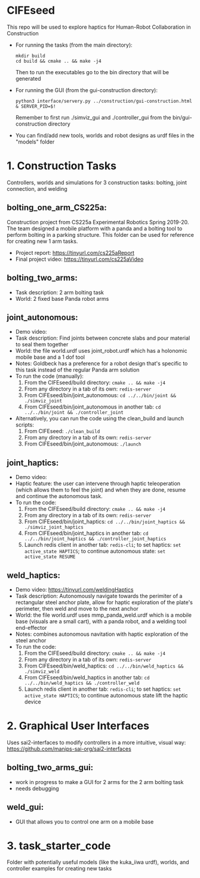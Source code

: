 # CIFEseed
This repo will be used to explore haptics for Human-Robot Collaboration in Construction
  - For running the tasks (from the main directory): 
      ```
      mkdir build
      cd build && cmake .. && make -j4
      ```
      Then to run the executables go to the bin directory that will be generated
     
  - For running the GUI (from the gui-construction directory): 
      ```
      python3 interface/servery.py ../construction/gui-construction.html & SERVER_PID=$!
      ```
      Remember to first run ./simviz_gui and ./controller_gui from the bin/gui-construction directory
      
   - You can find/add new tools, worlds and robot designs as urdf files in the "models" folder
   
# 1. Construction Tasks 
Controllers, worlds and simulations for 3 construction tasks: bolting, joint connection, and welding

## bolting_one_arm_CS225a: 
Construction project from CS225a Experimental Robotics Spring 2019-20. The team designed a mobile platform with a panda and a bolting tool to perform bolting in a parking structure. This folder can be used for reference for creating new 1 arm tasks.
  - Project report: https://tinyurl.com/cs225aReport
  - Final project video: https://tinyurl.com/cs225aVideo
  
## bolting_two_arms: 
- Task description: 2 arm bolting task
- World: 2 fixed base Panda robot arms
   
## joint_autonomous:
- Demo video: 
- Task description: Find joints between concrete slabs and pour material to seal them together 
- World: the file world.urdf uses joint_robot.urdf which has a holonomic mobile base and a 1 dof tool
- Notes: Goldbeck has a preference for a robot design that's specific to this task instead of the regular Panda arm solution
- To run the code (manually):  
  1) From the CIFEseed/build directory: ```cmake .. && make -j4 ```
  2) From any directory in a tab of its own: ```redis-server```
  3) From CIFEseed/bin/joint_autonomous: ```cd ../../bin/joint && ./simviz_joint  ```
  4) From CIFEseed/bin/joint_autonomous in another tab: ```cd ../../bin/joint && ./controller_joint```
- Alternatively, you can run the code using the clean_build and launch scripts: 
  1) From CIFEseed: ```./clean_build```
  2) From any directory in a tab of its own: ```redis-server ```
  3) From CIFEseed/bin/joint_autonomous: ```./launch```

## joint_haptics:
- Demo video: 
- Haptic feature: the user can intervene through haptic teleoperation (which allows them to feel the joint) and when they are done, resume and continue the autonomous task.
- To run the code:  
  1) From the CIFEseed/build directory: ```cmake .. && make -j4 ```
  2) From any directory in a tab of its own: ```redis-server```
  3) From CIFEseed/bin/joint_haptics: ```cd ../../bin/joint_haptics && ./simviz_joint_haptics ``` 
  4) From CIFEseed/bin/joint_haptics in another tab: ```cd ../../bin/joint_haptics && ./controller_joint_haptics```
  5) Launch redis client in another tab: ```redis-cli```; to set haptics: ```set active_state HAPTICS```; to continue autonomous state: ```set active_state RESUME```


## weld_haptics: 
- Demo video: https://tinyurl.com/weldingHaptics
- Task description: Autonomously navigate towards the perimiter of a rectangular steel anchor plate, allow for haptic exploration of the plate's perimeter, then weld and move to the next anchor
- World: the file world.urdf uses mmp_panda_weld.urdf which is a mobile base (visuals are a small cart), with a panda robot, and a welding tool end-effector
- Notes: combines autonomous navitation with haptic exploration of the steel anchor
- To run the code:  
  1) From the CIFEseed/build directory: ```cmake .. && make -j4 ```
  2) From any directory in a tab of its own: ```redis-server```
  3) From CIFEseed/bin/weld_haptics: ```cd ../../bin/weld_haptics && ./simviz_weld  ```
  4) From CIFEseed/bin/weld_haptics in another tab: ```cd ../../bin/weld_haptics && ./controller_weld```
  5) Launch redis client in another tab: ```redis-cli```; to set haptics: ```set active_state HAPTICS```; to continue autonomous state lift the haptic device
    
# 2. Graphical User Interfaces
Uses sai2-interfaces to modify controllers in a more intuitive, visual way: https://github.com/manips-sai-org/sai2-interfaces
## bolting_two_arms_gui: 
- work in progress to make a GUI for 2 arms for the 2 arm bolting task
- needs debugging
## weld_gui: 
- GUI that allows you to control one arm on a mobile base 

# 3. task_starter_code
Folder with potentially useful models (like the kuka_iiwa urdf), worlds, and controller examples for creating new tasks

 
